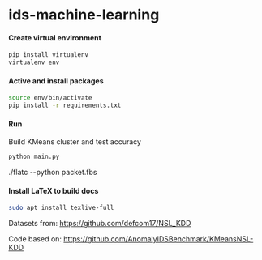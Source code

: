# ids-machine-learning
#### Create virtual environment
```bash
pip install virtualenv
virtualenv env
```

#### Active and install packages
```bash
source env/bin/activate
pip install -r requirements.txt
```

#### Run
Build KMeans cluster and test accuracy

```bash
python main.py
```
./flatc --python packet.fbs
#### Install LaTeX to build docs
```bash
sudo apt install texlive-full
```

Datasets from: https://github.com/defcom17/NSL_KDD

Code based on: https://github.com/AnomalyIDSBenchmark/KMeansNSL-KDD